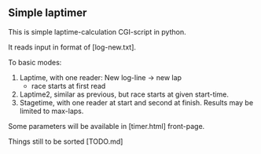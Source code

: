 ## Simple laptimer

This is simple laptime-calculation CGI-script in python.

It reads input in format of [log-new.txt].

To basic modes: 
1. Laptime, with one reader: New log-line -> new lap 
   - race starts at first read
2. Laptime2, similar as previous, but race starts at given start-time. 
2. Stagetime, with one reader at start and second at finish. Results may be limited to max-laps.

Some parameters will be available in [timer.html] front-page.

Things still to be sorted [TODO.md]
